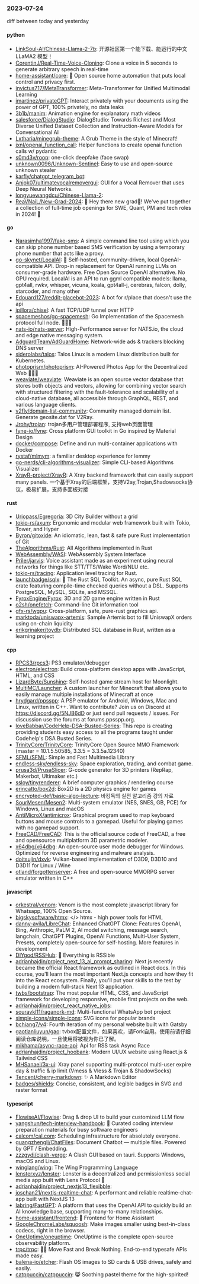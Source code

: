 ### 2023-07-24
diff between today and yesterday

#### python
* [LinkSoul-AI/Chinese-Llama-2-7b](https://github.com/LinkSoul-AI/Chinese-Llama-2-7b): 开源社区第一个能下载、能运行的中文 LLaMA2 模型！
* [CorentinJ/Real-Time-Voice-Cloning](https://github.com/CorentinJ/Real-Time-Voice-Cloning): Clone a voice in 5 seconds to generate arbitrary speech in real-time
* [home-assistant/core](https://github.com/home-assistant/core): 🏡 Open source home automation that puts local control and privacy first.
* [invictus717/MetaTransformer](https://github.com/invictus717/MetaTransformer): Meta-Transformer for Unified Multimodal Learning
* [imartinez/privateGPT](https://github.com/imartinez/privateGPT): Interact privately with your documents using the power of GPT, 100% privately, no data leaks
* [3b1b/manim](https://github.com/3b1b/manim): Animation engine for explanatory math videos
* [salesforce/DialogStudio](https://github.com/salesforce/DialogStudio): DialogStudio: Towards Richest and Most Diverse Unified Dataset Collection and Instruction-Aware Models for Conversational AI
* [Lxtharia/minegrub-theme](https://github.com/Lxtharia/minegrub-theme): A Grub Theme in the style of Minecraft!
* [jxnl/openai_function_call](https://github.com/jxnl/openai_function_call): Helper functions to create openai function calls w/ pydantic
* [s0md3v/roop](https://github.com/s0md3v/roop): one-click deepfake (face swap)
* [unknown0096/Unknown-Sentinel](https://github.com/unknown0096/Unknown-Sentinel): Easy to use and open-source unknown stealer
* [karfly/chatgpt_telegram_bot](https://github.com/karfly/chatgpt_telegram_bot): 
* [Anjok07/ultimatevocalremovergui](https://github.com/Anjok07/ultimatevocalremovergui): GUI for a Vocal Remover that uses Deep Neural Networks.
* [longyuewangdcu/Chinese-Llama-2](https://github.com/longyuewangdcu/Chinese-Llama-2): 
* [ReaVNaiL/New-Grad-2024](https://github.com/ReaVNaiL/New-Grad-2024): 👋 Hey there new grad🎉! We've put together a collection of full-time job openings for SWE, Quant, PM and tech roles in 2024! 🚀

#### go
* [Narasimha1997/fake-sms](https://github.com/Narasimha1997/fake-sms): A simple command line tool using which you can skip phone number based SMS verification by using a temporary phone number that acts like a proxy.
* [go-skynet/LocalAI](https://github.com/go-skynet/LocalAI): 🤖 Self-hosted, community-driven, local OpenAI-compatible API. Drop-in replacement for OpenAI running LLMs on consumer-grade hardware. Free Open Source OpenAI alternative. No GPU required. LocalAI is an API to run ggml compatible models: llama, gpt4all, rwkv, whisper, vicuna, koala, gpt4all-j, cerebras, falcon, dolly, starcoder, and many other
* [Edouard127/reddit-placebot-2023](https://github.com/Edouard127/reddit-placebot-2023): A bot for r/place that doesn't use the api
* [jpillora/chisel](https://github.com/jpillora/chisel): A fast TCP/UDP tunnel over HTTP
* [spacemeshos/go-spacemesh](https://github.com/spacemeshos/go-spacemesh): Go Implementation of the Spacemesh protocol full node. 💾⏰💪
* [nats-io/nats-server](https://github.com/nats-io/nats-server): High-Performance server for NATS.io, the cloud and edge native messaging system.
* [AdguardTeam/AdGuardHome](https://github.com/AdguardTeam/AdGuardHome): Network-wide ads & trackers blocking DNS server
* [siderolabs/talos](https://github.com/siderolabs/talos): Talos Linux is a modern Linux distribution built for Kubernetes.
* [photoprism/photoprism](https://github.com/photoprism/photoprism): AI-Powered Photos App for the Decentralized Web 🌈💎✨
* [weaviate/weaviate](https://github.com/weaviate/weaviate): Weaviate is an open source vector database that stores both objects and vectors, allowing for combining vector search with structured filtering with the fault-tolerance and scalability of a cloud-native database, all accessible through GraphQL, REST, and various language clients.
* [v2fly/domain-list-community](https://github.com/v2fly/domain-list-community): Community managed domain list. Generate geosite.dat for V2Ray.
* [Jrohy/trojan](https://github.com/Jrohy/trojan): trojan多用户管理部署程序, 支持web页面管理
* [fyne-io/fyne](https://github.com/fyne-io/fyne): Cross platform GUI toolkit in Go inspired by Material Design
* [docker/compose](https://github.com/docker/compose): Define and run multi-container applications with Docker
* [rystaf/mlmym](https://github.com/rystaf/mlmym): a familiar desktop experience for lemmy
* [go-nerds/cli-algorithms-visualizer](https://github.com/go-nerds/cli-algorithms-visualizer): Simple CLI-based Algorithms Visualizer
* [XrayR-project/XrayR](https://github.com/XrayR-project/XrayR): A Xray backend framework that can easily support many panels. 一个基于Xray的后端框架，支持V2ay,Trojan,Shadowsocks协议，极易扩展，支持多面板对接

#### rust
* [Uriopass/Egregoria](https://github.com/Uriopass/Egregoria): 3D City Builder without a grid
* [tokio-rs/axum](https://github.com/tokio-rs/axum): Ergonomic and modular web framework built with Tokio, Tower, and Hyper
* [Byron/gitoxide](https://github.com/Byron/gitoxide): An idiomatic, lean, fast & safe pure Rust implementation of Git
* [TheAlgorithms/Rust](https://github.com/TheAlgorithms/Rust): All Algorithms implemented in Rust
* [WebAssembly/WASI](https://github.com/WebAssembly/WASI): WebAssembly System Interface
* [Priler/jarvis](https://github.com/Priler/jarvis): Voice assistant made as an experiment using neural networks for things like STT/TTS/Wake Word/NLU etc.
* [tokio-rs/tracing](https://github.com/tokio-rs/tracing): Application level tracing for Rust.
* [launchbadge/sqlx](https://github.com/launchbadge/sqlx): 🧰 The Rust SQL Toolkit. An async, pure Rust SQL crate featuring compile-time checked queries without a DSL. Supports PostgreSQL, MySQL, SQLite, and MSSQL.
* [FyroxEngine/Fyrox](https://github.com/FyroxEngine/Fyrox): 3D and 2D game engine written in Rust
* [o2sh/onefetch](https://github.com/o2sh/onefetch): Command-line Git information tool
* [gfx-rs/wgpu](https://github.com/gfx-rs/wgpu): Cross-platform, safe, pure-rust graphics api.
* [marktoda/uniswapx-artemis](https://github.com/marktoda/uniswapx-artemis): Sample Artemis bot to fill UniswapX orders using on-chain liquidity
* [erikgrinaker/toydb](https://github.com/erikgrinaker/toydb): Distributed SQL database in Rust, written as a learning project

#### cpp
* [RPCS3/rpcs3](https://github.com/RPCS3/rpcs3): PS3 emulator/debugger
* [electron/electron](https://github.com/electron/electron): Build cross-platform desktop apps with JavaScript, HTML, and CSS
* [LizardByte/Sunshine](https://github.com/LizardByte/Sunshine): Self-hosted game stream host for Moonlight.
* [MultiMC/Launcher](https://github.com/MultiMC/Launcher): A custom launcher for Minecraft that allows you to easily manage multiple installations of Minecraft at once
* [hrydgard/ppsspp](https://github.com/hrydgard/ppsspp): A PSP emulator for Android, Windows, Mac and Linux, written in C++. Want to contribute? Join us on Discord at https://discord.gg/5NJB6dD or just send pull requests / issues. For discussion use the forums at forums.ppsspp.org.
* [loveBabbar/CodeHelp-DSA-Busted-Series](https://github.com/loveBabbar/CodeHelp-DSA-Busted-Series): This repo is creating providing students easy access to all the programs taught under Codehelp's DSA Busted Series.
* [TrinityCore/TrinityCore](https://github.com/TrinityCore/TrinityCore): TrinityCore Open Source MMO Framework (master = 10.1.5.50585, 3.3.5 = 3.3.5a.12340)
* [SFML/SFML](https://github.com/SFML/SFML): Simple and Fast Multimedia Library
* [endless-sky/endless-sky](https://github.com/endless-sky/endless-sky): Space exploration, trading, and combat game.
* [prusa3d/PrusaSlicer](https://github.com/prusa3d/PrusaSlicer): G-code generator for 3D printers (RepRap, Makerbot, Ultimaker etc.)
* [ssloy/tinyrenderer](https://github.com/ssloy/tinyrenderer): A brief computer graphics / rendering course
* [erincatto/box2d](https://github.com/erincatto/box2d): Box2D is a 2D physics engine for games
* [encrypted-def/basic-algo-lecture](https://github.com/encrypted-def/basic-algo-lecture): 바킹독의 실전 알고리즘 강의 자료
* [SourMesen/Mesen2](https://github.com/SourMesen/Mesen2): Multi-system emulator (NES, SNES, GB, PCE) for Windows, Linux and macOS
* [AntiMicroX/antimicrox](https://github.com/AntiMicroX/antimicrox): Graphical program used to map keyboard buttons and mouse controls to a gamepad. Useful for playing games with no gamepad support.
* [FreeCAD/FreeCAD](https://github.com/FreeCAD/FreeCAD): This is the official source code of FreeCAD, a free and opensource multiplatform 3D parametric modeler.
* [x64dbg/x64dbg](https://github.com/x64dbg/x64dbg): An open-source user mode debugger for Windows. Optimized for reverse engineering and malware analysis.
* [doitsujin/dxvk](https://github.com/doitsujin/dxvk): Vulkan-based implementation of D3D9, D3D10 and D3D11 for Linux / Wine
* [otland/forgottenserver](https://github.com/otland/forgottenserver): A free and open-source MMORPG server emulator written in C++

#### javascript
* [orkestral/venom](https://github.com/orkestral/venom): Venom is the most complete javascript library for Whatsapp, 100% Open Source.
* [bigskysoftware/htmx](https://github.com/bigskysoftware/htmx): </> htmx - high power tools for HTML
* [danny-avila/LibreChat](https://github.com/danny-avila/LibreChat): Enhanced ChatGPT Clone: Features OpenAI, Bing, Anthropic, PaLM 2, AI model switching, message search, langchain, ChatGPT Plugins, OpenAI Functions, Multi-User System, Presets, completely open-source for self-hosting. More features in development
* [DIYgod/RSSHub](https://github.com/DIYgod/RSSHub): 🍰 Everything is RSSible
* [adrianhajdin/project_next_13_ai_prompt_sharing](https://github.com/adrianhajdin/project_next_13_ai_prompt_sharing): Next.js recently became the official React framework as outlined in React docs. In this course, you'll learn the most important Next.js concepts and how they fit into the React ecosystem. Finally, you'll put your skills to the test by building a modern full-stack Next 13 application.
* [twbs/bootstrap](https://github.com/twbs/bootstrap): The most popular HTML, CSS, and JavaScript framework for developing responsive, mobile first projects on the web.
* [adrianhajdin/project_react_native_jobs](https://github.com/adrianhajdin/project_react_native_jobs): 
* [souravkl11/raganork-md](https://github.com/souravkl11/raganork-md): Multi-functional WhatsApp bot project
* [simple-icons/simple-icons](https://github.com/simple-icons/simple-icons): SVG icons for popular brands
* [bchiang7/v4](https://github.com/bchiang7/v4): Fourth iteration of my personal website built with Gatsby
* [gaotianliuyun/gao](https://github.com/gaotianliuyun/gao): tvbox配置文件，如果喜欢，请Fork自用。使用前请仔细阅读仓库说明，一旦使用将被视为你已了解。
* [mikhama/async-race-api](https://github.com/mikhama/async-race-api): Api for RSS task Async Race
* [adrianhajdin/project_hoobank](https://github.com/adrianhajdin/project_hoobank): Modern UI/UX website using React.js & Tailwind CSS
* [MHSanaei/3x-ui](https://github.com/MHSanaei/3x-ui): Xray panel supporting multi-protocol multi-user expire day & traffic & ip limit (Vmess & Vless & Trojan & ShadowSocks)
* [Tencent/cherry-markdown](https://github.com/Tencent/cherry-markdown): ✨ A Markdown Editor
* [badges/shields](https://github.com/badges/shields): Concise, consistent, and legible badges in SVG and raster format

#### typescript
* [FlowiseAI/Flowise](https://github.com/FlowiseAI/Flowise): Drag & drop UI to build your customized LLM flow
* [yangshun/tech-interview-handbook](https://github.com/yangshun/tech-interview-handbook): 💯 Curated coding interview preparation materials for busy software engineers
* [calcom/cal.com](https://github.com/calcom/cal.com): Scheduling infrastructure for absolutely everyone.
* [guangzhengli/ChatFiles](https://github.com/guangzhengli/ChatFiles): Document Chatbot — multiple files. Powered by GPT / Embedding.
* [zzzgydi/clash-verge](https://github.com/zzzgydi/clash-verge): A Clash GUI based on tauri. Supports Windows, macOS and Linux.
* [winglang/wing](https://github.com/winglang/wing): The Wing Programming Language
* [lensterxyz/lenster](https://github.com/lensterxyz/lenster): Lenster is a decentralized and permissionless social media app built with Lens Protocol 🌿
* [adrianhajdin/project_nextjs13_flexibble](https://github.com/adrianhajdin/project_nextjs13_flexibble): 
* [joschan21/nextjs-realtime-chat](https://github.com/joschan21/nextjs-realtime-chat): A performant and reliable realtime-chat-app built with NextJS 13
* [labring/FastGPT](https://github.com/labring/FastGPT): A platform that uses the OpenAI API to quickly build an AI knowledge base, supporting many-to-many relationships.
* [home-assistant/frontend](https://github.com/home-assistant/frontend): 🍭 Frontend for Home Assistant
* [GoogleChromeLabs/squoosh](https://github.com/GoogleChromeLabs/squoosh): Make images smaller using best-in-class codecs, right in the browser.
* [OneUptime/oneuptime](https://github.com/OneUptime/oneuptime): OneUptime is the complete open-source observability platform.
* [trpc/trpc](https://github.com/trpc/trpc): 🧙‍♀️ Move Fast and Break Nothing. End-to-end typesafe APIs made easy.
* [balena-io/etcher](https://github.com/balena-io/etcher): Flash OS images to SD cards & USB drives, safely and easily.
* [catppuccin/catppuccin](https://github.com/catppuccin/catppuccin): 😸 Soothing pastel theme for the high-spirited!
